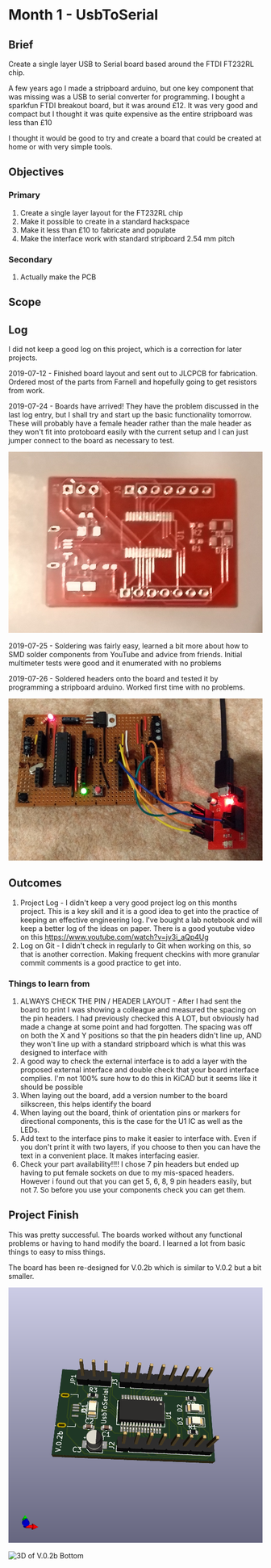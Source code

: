 # Month 1 - UsbToSerial

## Brief

Create a single layer USB to Serial board based around the FTDI FT232RL chip.

A few years ago I made a stripboard arduino, but one key component that was missing was a USB to serial converter for programming. I bought a sparkfun FTDI breakout board, but it was around £12. It was very good and compact but I thought it was quite expensive as the entire stripboard was less than £10

I thought it would be good to try and create a board that could be created at home or with very simple tools.


## Objectives

### Primary

1. Create a single layer layout for the FT232RL chip
1. Make it possible to create in a standard hackspace
1. Make it less than £10 to fabricate and populate
1. Make the interface work with standard stripboard 2.54 mm pitch

### Secondary

1. Actually make the PCB 

## Scope


## Log

I did not keep a good log on this project, which is a correction for later projects.

2019-07-12 - Finished board layout and sent out to JLCPCB for fabrication. Ordered most of the parts from Farnell and hopefully going to get resistors from work.

2019-07-24 - Boards have arrived! They have the problem discussed in the last log entry, but I shall try and start up the basic functionality tomorrow. These will probably have a female header rather than the male header as they won't fit into protoboard easily with the current setup and I can just jumper connect to the board as necessary to test.

![Image of the PCB](https://github.com/richClubb/12Month12Projects/raw/master/Month01_UsbToSerial/images/V0_1Board_img01.jpg)

2019-07-25 - Soldering was fairly easy, learned a bit more about how to SMD solder components from YouTube and advice from friends. Initial multimeter tests were good and it enumerated with no problems

2019-07-26 - Soldered headers onto the board and tested it by programming a stripboard arduino. Worked first time with no problems.

![Image of the connected board](https://github.com/richClubb/12Month12Projects/raw/master/Month01_UsbToSerial/images/V0_1Board_img02.jpg)

## Outcomes

1. Project Log - I didn't keep a very good project log on this months project. This is a key skill and it is a good idea to get into the practice of keeping an effective engineering log. I've bought a lab notebook and will keep a better log of the ideas on paper. There is a good youtube video on this <https://www.youtube.com/watch?v=jv3i_aQp4Ug>
1. Log on Git - I didn't check in regularly to Git when working on this, so that is another correction. Making frequent checkins with more granular commit comments is a good practice to get into.

### Things to learn from

1. ALWAYS CHECK THE PIN / HEADER LAYOUT - After I had sent the board to print I was showing a colleague and measured the spacing on the pin headers. I had previously checked this A LOT, but obviously had made a change at some point and had forgotten. The spacing was off on both the X and Y positions so that the pin headers didn't line up, AND they won't line up with a standard stripboard which is what this was designed to interface with
1. A good way to check the external interface is to add a layer with the proposed external interface and double check that your board interface complies. I'm not 100% sure how to do this in KiCAD but it seems like it should be possible
1. When laying out the board, add a version number to the board silkscreen, this helps identify the board
1. When laying out the board, think of orientation pins or markers for directional components, this is the case for the U1 IC as well as the LEDs.
1. Add text to the interface pins to make it easier to interface with. Even if you don't print it with two layers, if you choose to then you can have the text in a convenient place. It makes interfacing easier.
1. Check your part availability!!!! I chose 7 pin headers but ended up having to put female sockets on due to my mis-spaced headers. However i found out that you can get 5, 6, 8, 9 pin headers easily, but not 7. So before you use your components check you can get them.

## Project Finish

This was pretty successful. The boards worked without any functional problems or having to hand modify the board. I learned a lot from basic things to easy to miss things.

The board has been re-designed for V.0.2b which is similar to V.0.2 but a bit smaller.

![3D of V.0.2b Top](https://github.com/richClubb/12Month12Projects/raw/master/Month01_UsbToSerial/images/3D_View_V_0_2b_top.png)

![3D of V.0.2b Bottom](https://github.com/richClubb/12Month12Projects/raw/master/Month01_UsbToSerial/images/3D_View_V_0_2b_bottom.pmg)
